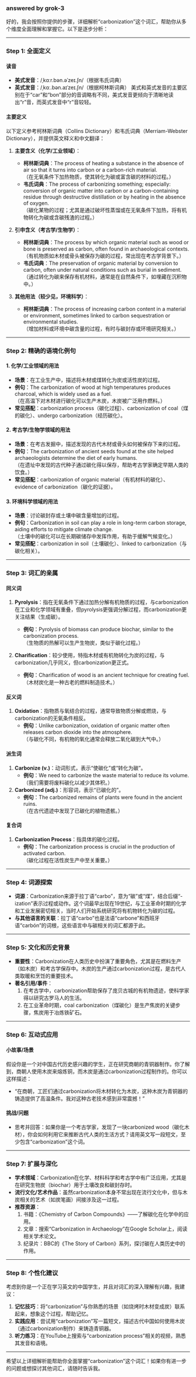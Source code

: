 ### answered by grok-3
好的，我会按照你提供的步骤，详细解析“carbonization”这个词汇，帮助你从多个维度全面理解和掌握它。以下是逐步分析：

---

### Step 1: 全面定义
#### 读音
- **美式发音**：/ˌkɑːr.bən.əˈzeɪ.ʃn/（根据韦氏词典）
- **英式发音**：/ˌkɑː.bən.aɪˈzeɪ.ʃn/（根据柯林斯词典）
美式和英式发音的主要区别在于“car”和“bon”部分的音调略有不同，美式发音更倾向于清晰地读出“r”音，而英式发音中“r”音较轻。

#### 主要定义
以下定义参考柯林斯词典（Collins Dictionary）和韦氏词典（Merriam-Webster Dictionary），并提供英文释义和中文翻译：

1. **主要含义（化学/工业领域）**：
   - **柯林斯词典**：The process of heating a substance in the absence of air so that it turns into carbon or a carbon-rich material.  
     （在无氧条件下加热物质，使其转化为碳或富含碳的材料的过程。）
   - **韦氏词典**：The process of carbonizing something; especially: conversion of organic matter into carbon or a carbon-containing residue through destructive distillation or by heating in the absence of oxygen.  
     （碳化某物的过程；尤其是通过破坏性蒸馏或在无氧条件下加热，将有机物转化为碳或含碳残渣的过程。）

2. **引申含义（考古学/生物学）**：
   - **柯林斯词典**：The process by which organic material such as wood or bone is preserved as carbon, often found in archaeological contexts.  
     （有机物质如木材或骨头被保存为碳的过程，常出现在考古学背景下。）
   - **韦氏词典**：The preservation of organic material by conversion to carbon, often under natural conditions such as burial in sediment.  
     （通过转化为碳来保存有机材料，通常是在自然条件下，如埋藏在沉积物中。）

3. **其他用法（较少见，环境科学）**：
   - **柯林斯词典**：The process of increasing carbon content in a material or environment, sometimes linked to carbon sequestration or environmental studies.  
     （增加材料或环境中碳含量的过程，有时与碳封存或环境研究相关。）

---

### Step 2: 精确的语境化例句
#### 1. 化学/工业领域的用法
- **场景**：在工业生产中，描述将木材或煤转化为炭或活性炭的过程。
- **例句**：The carbonization of wood at high temperatures produces charcoal, which is widely used as a fuel.  
  （在高温下对木材进行碳化可以生产木炭，木炭被广泛用作燃料。）
- **常见搭配**：carbonization process（碳化过程）、carbonization of coal（煤的碳化）、undergo carbonization（经历碳化）。

#### 2. 考古学/生物学领域的用法
- **场景**：在考古发掘中，描述发现的古代木材或骨头如何被保存下来的过程。
- **例句**：The carbonization of ancient seeds found at the site helped archaeologists determine the diet of early humans.  
  （在遗址中发现的古代种子通过碳化得以保存，帮助考古学家确定早期人类的饮食。）
- **常见搭配**：carbonization of organic material（有机材料的碳化）、evidence of carbonization（碳化的证据）。

#### 3. 环境科学领域的用法
- **场景**：讨论碳封存或土壤中碳含量增加的过程。
- **例句**：Carbonization in soil can play a role in long-term carbon storage, aiding efforts to mitigate climate change.  
  （土壤中的碳化可以在长期碳储存中发挥作用，有助于缓解气候变化。）
- **常见搭配**：carbonization in soil（土壤碳化）、linked to carbonization（与碳化相关）。

---

### Step 3: 词汇的亲属
#### 同义词
1. **Pyrolysis**：指在无氧条件下通过加热分解有机物质的过程，与carbonization在工业和化学领域有重叠，但pyrolysis更强调分解过程，而carbonization更关注结果（生成碳）。
   - **例句**：Pyrolysis of biomass can produce biochar, similar to the carbonization process.  
     （生物质的热解可以生产生物炭，类似于碳化过程。）

2. **Charification**：较少使用，特指木材或有机物转化为炭的过程，与carbonization几乎同义，但carbonization更正式。
   - **例句**：Charification of wood is an ancient technique for creating fuel.  
     （木材炭化是一种古老的燃料制造技术。）

#### 反义词
1. **Oxidation**：指物质与氧结合的过程，通常导致物质分解或燃烧，与carbonization的无氧条件相反。
   - **例句**：Unlike carbonization, oxidation of organic matter often releases carbon dioxide into the atmosphere.  
     （与碳化不同，有机物的氧化通常会释放二氧化碳到大气中。）

#### 派生词
1. **Carbonize (v.)**：动词形式，表示“使碳化”或“转化为碳”。
   - **例句**：We need to carbonize the waste material to reduce its volume.  
     （我们需要将废料碳化以减少其体积。）
2. **Carbonized (adj.)**：形容词，表示“已碳化的”。
   - **例句**：The carbonized remains of plants were found in the ancient ruins.  
     （在古代遗迹中发现了已碳化的植物遗骸。）

#### 复合词
1. **Carbonization Process**：指具体的碳化过程。
   - **例句**：The carbonization process is crucial in the production of activated carbon.  
     （碳化过程在活性炭生产中至关重要。）

---

### Step 4: 词源探索
- **词源**：Carbonization来源于拉丁语“carbo”，意为“碳”或“煤”，结合后缀“-ization”表示过程或动作。这个词最早出现在19世纪，与工业革命时期的化学和工业发展密切相关，当时人们开始系统研究将有机物转化为碳的过程。
- **与其他语言的关联**：拉丁语“carbo”也是法语“carbone”和西班牙语“carbón”的词根，这些语言中与碳相关的词汇都源于此。

---

### Step 5: 文化和历史背景
- **重要性**：Carbonization在人类历史中扮演了重要角色，尤其是在燃料生产（如木炭）和考古学保存中。木炭的生产通过carbonization过程，是古代人类取暖和烹饪的重要技术。
- **著名引用/事件**：
  1. 在考古学中，carbonization帮助保存了庞贝古城的有机物遗迹，使科学家得以研究古罗马人的生活。
  2. 在工业革命时期，coal carbonization（煤碳化）是生产焦炭的关键步骤，焦炭用于冶炼铁矿石。

---

### Step 6: 互动式应用
#### 小故事/场景
假设你是一个对中国古代历史感兴趣的学生，正在研究商朝的青铜器制作。你了解到，商朝人使用木炭来熔炼铜，而木炭是通过carbonization过程制作的。你可以这样描述：
- “在商朝，工匠们通过carbonization将木材转化为木炭，这种木炭为青铜器的铸造提供了高温条件。我对这种古老技术感到非常震撼！”

#### 挑战/问题
- 思考并回答：如果你是一个考古学家，发现了一块carbonized wood（碳化木材），你会如何利用它来推断古代人类的生活方式？请用英文写一段短文，至少包含“carbonization”这个词。

---

### Step 7: 扩展与深化
- **学术领域**：Carbonization在化学、材料科学和考古学中有广泛应用，尤其是在研究生物炭（biochar）用于土壤改良和碳封存时。
- **流行文化/艺术作品**：虽然carbonization本身不常出现在流行文化中，但与木炭相关的艺术（如炭笔画）间接涉及这一过程。
- **推荐资源**：
  1. 书籍：《Chemistry of Carbon Compounds》——了解碳化在化学中的应用。
  2. 文章：搜索“Carbonization in Archaeology”在Google Scholar上，阅读相关学术论文。
  3. 纪录片：BBC的《The Story of Carbon》系列，探讨碳在人类历史中的作用。

---

### Step 8: 个性化建议
考虑到你是一个正在学习英文的中国学生，并且对词汇的深入理解有兴趣，我建议：
1. **记忆技巧**：将“carbonization”与你熟悉的场景（如烧烤时木材变成炭）联系起来，想象这个过程，帮助记忆。
2. **实践应用**：尝试用“carbonization”写一篇短文，描述古代中国如何使用木炭（通过carbonization制作）来铸造青铜器。
3. **听力练习**：在YouTube上搜索与“carbonization process”相关的视频，熟悉其发音和语境。

---

希望以上详细解析能帮助你全面掌握“carbonization”这个词汇！如果你有进一步的问题或想探讨其他词汇，请随时告诉我。